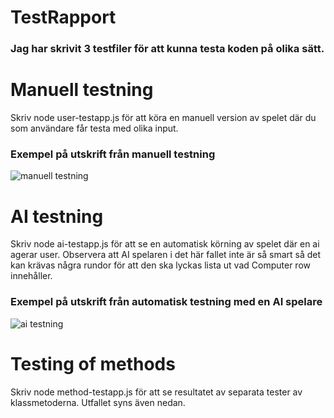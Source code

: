 # TestRapport

### Jag har skrivit 3 testfiler för att kunna testa koden på olika sätt. 

# Manuell testning
Skriv node user-testapp.js för att köra en manuell version av spelet där du som användare får testa med olika input. 

### Exempel på utskrift från manuell testning
![manuell testning](/test-img/user-test.png)

# AI testning
Skriv node ai-testapp.js för att se en automatisk körning av spelet där en ai agerar user. Observera att AI spelaren i det här fallet inte är så smart så det kan krävas några rundor för att den ska lyckas lista ut vad Computer row innehåller. 

### Exempel på utskrift från automatisk testning med en AI spelare
![ai testning](/test-img/ai-test.png)

# Testing of methods
Skriv node method-testapp.js för att se resultatet av separata tester av klassmetoderna. Utfallet syns även nedan. 

